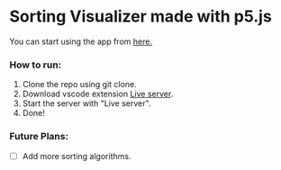 # Sorting Visualizer made with p5.js

You can start using the app from [here.](https://suhaildhada.github.io/sorting-visualizer-p5js/)

### How to run:

1. Clone the repo using git clone.
2. Download vscode extension [Live server](https://marketplace.visualstudio.com/items?itemName=ritwickdey.LiveServer).
3. Start the server with "Live server".
4. Done!

### Future Plans:

-   [ ] Add more sorting algorithms.
